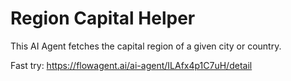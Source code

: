 # Region Capital Helper

This AI Agent fetches the capital region of a given city or country.

Fast try: https://flowagent.ai/ai-agent/ILAfx4p1C7uH/detail
